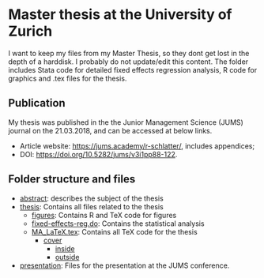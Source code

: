 # Master thesis at the University of Zurich
I want to keep my files from my Master Thesis, so they dont get lost in the depth of a harddisk. I probably do not update/edit this content. The folder includes Stata code for detailed fixed effects regression analysis, R code for graphics and .tex files for the thesis.

## Publication
My thesis was published in the the Junior Management Science (JUMS) journal on the 21.03.2018, and can be accessed at below links.

- Article website: <https://jums.academy/r-schlatter/>, includes appendices;
- DOI: <https://doi.org/10.5282/jums/v3i1pp88-122>.

## Folder structure and files
* [abstract](abstract.pdf): describes the subject of the thesis
* [thesis](thesis): Contains all files related to the thesis
    - [figures](thesis/figures): Contains R and TeX code for figures
    - [fixed-effects-reg.do](thesis/fixed-effects-reg.do): Contains the statistical analysis
    - [MA_LaTeX.tex](src/thesis): Contains all TeX code for the thesis
        - [cover](thesis/cover)
            - [inside](thesis/cover/inside)
            - [outside](thesis/cover/outside)
* [presentation](presentation): Files for the presentation at the JUMS conference.
